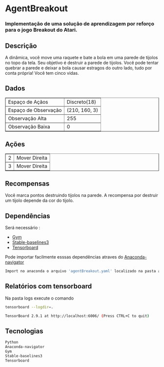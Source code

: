 # AgentBreakout 


###  Implementação de uma solução de aprendizagem por reforço para o jogo Breakout do Atari.

## Descrição

A dinâmica, você move uma raquete e bate a bola em uma parede de tijolos no topo da tela. Seu objetivo é destruir a parede de tijolos. Você pode tentar quebrar a parede e deixar a bola causar estragos do outro lado, tudo por conta própria! Você tem cinco vidas.

## Dados 

<table border="1">
<tr>
  <td>Espaço de Açãos</td>
  <td>Discreto(18)</td>
<tr>
  <tr>
  <td>Espaço de Observação</td>
  <td>(210, 160, 3)</td>
<tr>
  <tr>
  <tr>
  <td>Observação Alta</td>
  <td>255</td>
<tr>
  <tr>
  <tr>
  <td>Observação Baixa</td>
  <td>0</td>
<tr>
</table>

## Ações 

<table border="1">
<tr>
  <td>2</td>
  <td>Mover Direita</td>
<tr>
  <tr>
  <td>3</td>
  <td>Mover Direita</td>
</table>

## Recompensas

Você marca pontos destruindo tijolos na parede. A recompensa por destruir um tijolo depende da cor do tijolo.


## Dependências

Será necessário :

- [Gym](https://www.gymlibrary.ml/) 
- [Stable-baselines3](https://stable-baselines3.readthedocs.io/en/master/) 
- [Tensorboard](https://www.tensorflow.org/tensorboard/get_started) 

Pode importar facilmente esssas dependências atraves do [Anaconda-navigator](https://anaconda.org/anaconda/anaconda-navigator)

```bash
Import no anaconda o arquivo 'agentBreakout.yaml' localizado na pasta ambienteAnaconda
``` 

## Relatórios com tensorboard
Na pasta logs execute o comando 
```bash
tensorboard --logdir=.
``` 
```bash
TensorBoard 2.9.1 at http://localhost:6006/ (Press CTRL+C to quit)
``` 

## Tecnologias 
```bash
Python 
Anaconda-navigator 
Gym 
Stable-baselines3
Tensorboard
```